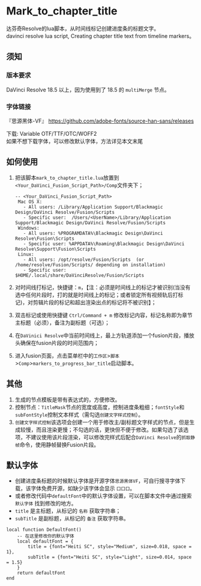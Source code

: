 # Mark_to_chapter_title
达芬奇Resolve的lua脚本，从时间线标记创建进度条的标题文字。<br/>
davinci resolve lua script, Creating chapter title text from timeline markers。

## 须知
### 版本要求
DaVinci Resolve 18.5 以上，因为使用到了 18.5 的 `multiMerge` 节点。
### 字体链接
『思源黑体-VF』
https://github.com/adobe-fonts/source-han-sans/releases

下载: Variable OTF/TTF/OTC/WOFF2 <br>
如果不想下载字体，可以修改默认字体，方法详见本文末尾


## 如何使用
1. 把该脚本`mark_to_chapter_title.lua`放置到`<Your_DaVinci_Fusion_Script_Path>/Comp`文件夹下；
   ```
   -- <Your_DaVinci_Fusion_Script_Path>
    Mac OS X:
      - All users: /Library/Application Support/Blackmagic Design/DaVinci Resolve/Fusion/Scripts
      - Specific user:  /Users/<UserName>/Library/Application Support/Blackmagic Design/DaVinci Resolve/Fusion/Scripts
    Windows:
      - All users: %PROGRAMDATA%\Blackmagic Design\DaVinci Resolve\Fusion\Scripts
      - Specific user: %APPDATA%\Roaming\Blackmagic Design\DaVinci Resolve\Support\Fusion\Scripts
    Linux:
      - All users: /opt/resolve/Fusion/Scripts  (or /home/resolve/Fusion/Scripts/ depending on installation)
      - Specific user: $HOME/.local/share/DaVinciResolve/Fusion/Scripts
   ```

2. 对时间线打标记，快捷键：`m`，【注：必须是时间线上的标记才被识别(当没有选中任何片段时，打的就是时间线上的标记；或者锁定所有视频轨后打标记)，对剪辑片段的标记和超出渲染出点的标记将不被识别】；
3. 双击标记或使用快捷键 `Ctrl/Command + m` 修改标记内容，标记名称即为章节主标题（必须），备注为副标题（可选）；
4. 在`DaVinici Resolve`中当前时间线上，最上方轨道添加一个fusion片段，播放头确保在fusion片段的时间范围内；
5. 进入fusion页面，点击菜单栏中的`工作区`>`脚本`>`Comp`>`markers_to_progress_bar_title`启动脚本。

## 其他
1. 生成的节点模板是带有表达式的，方便修改。
2. 控制节点：`TitleMask`节点的宽度或高度，控制进度条粗细；`fontStyle`和`subFontStyle`控制文本样式（需勾选`创建文字样式控制`）。
3. `创建文字样式控制`该选项会创建一个用于修改主/副标题文字样式的节点，但是生成较慢，而且渲染更慢；不勾选的话，更快但不便于修改。如果勾选了该选项，不建议使用该片段渲染，可以修改完样式后配合`DaVinci Resolve`的`抓取静帧`命令，使用静帧替换Fusion片段。

## 默认字体
- 创建进度条标题的时候默认字体是开源字体`思源黑体VF`，可自行搜寻字体下载，该字体免费开源，如缺少该字体会显示 `口口口`。
- 或者修改代码中`defaultFont`中的默认字体设置，可以在脚本文件中通过搜索`默认字体` 找到修改的地方。
- `title` 是主标题，从标记的 `名称` 获取字符串；
- `subTitle` 是副标题，从标记的 `备注` 获取字符串。

```
local function DefaultFont()
    -- 在这里修改你的默认字体
    local defaultFont = {
        title = {font="Heiti SC", style="Medium", size=0.018, space = 1},
        subTitle = {font="Heiti SC", style="Light", size=0.014, space = 1.5}
    }
    return defaultFont
end
```